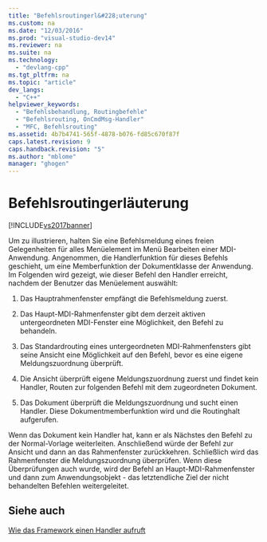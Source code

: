 ```yaml
---
title: "Befehlsroutingerl&#228;uterung"
ms.custom: na
ms.date: "12/03/2016"
ms.prod: "visual-studio-dev14"
ms.reviewer: na
ms.suite: na
ms.technology: 
  - "devlang-cpp"
ms.tgt_pltfrm: na
ms.topic: "article"
dev_langs: 
  - "C++"
helpviewer_keywords: 
  - "Befehlsbehandlung, Routingbefehle"
  - "Befehlsrouting, OnCmdMsg-Handler"
  - "MFC, Befehlsrouting"
ms.assetid: 4b7b4741-565f-4878-b076-fd85c670f87f
caps.latest.revision: 9
caps.handback.revision: "5"
ms.author: "mblome"
manager: "ghogen"
---
```

# Befehlsroutingerl&#228;uterung
[!INCLUDE[vs2017banner](../assembler/inline/includes/vs2017banner.md)]

Um zu illustrieren, halten Sie eine Befehlsmeldung eines freien Gelegenheiten für alles Menüelement im Menü Bearbeiten einer MDI\-Anwendung.  Angenommen, die Handlerfunktion für dieses Befehls geschieht, um eine Memberfunktion der Dokumentklasse der Anwendung.  Im Folgenden wird gezeigt, wie dieser Befehl den Handler erreicht, nachdem der Benutzer das Menüelement auswählt:  
  
1.  Das Hauptrahmenfenster empfängt die Befehlsmeldung zuerst.  
  
2.  Das Haupt\-MDI\-Rahmenfenster gibt dem derzeit aktiven untergeordneten MDI\-Fenster eine Möglichkeit, den Befehl zu behandeln.  
  
3.  Das Standardrouting eines untergeordneten MDI\-Rahmenfensters gibt seine Ansicht eine Möglichkeit auf den Befehl, bevor es eine eigene Meldungszuordnung überprüft.  
  
4.  Die Ansicht überprüft eigene Meldungszuordnung zuerst und findet kein Handler, Routen zur folgenden Befehl mit dem zugeordneten Dokument.  
  
5.  Das Dokument überprüft die Meldungszuordnung und sucht einen Handler.  Diese Dokumentmemberfunktion wird und die Routinghalt aufgerufen.  
  
 Wenn das Dokument kein Handler hat, kann er als Nächstes den Befehl zu der Normal\-Vorlage weiterleiten.  Anschließend würde der Befehl zur Ansicht und dann an das Rahmenfenster zurückkehren.  Schließlich wird das Rahmenfenster die Meldungszuordnung überprüfen.  Wenn diese Überprüfungen auch wurde, wird der Befehl an Haupt\-MDI\-Rahmenfenster und dann zum Anwendungsobjekt \- das letztendliche Ziel der nicht behandelten Befehlen weitergeleitet.  
  
## Siehe auch  
 [Wie das Framework einen Handler aufruft](../mfc/how-the-framework-calls-a-handler.md)